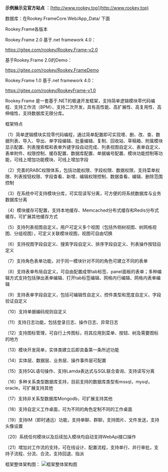  **示例展示见官方站点** ：[http://www.rookey.top](http://www.rookey.top)

数据库：在Rookey.FrameCore.Web/App_Data/ 下面

Rookey.Frame各版本

Rookey.Frame 2.0 基于.net framework 4.0：

https://gitee.com/rookey/Rookey.Frame-v2.0

基于Rookey.Frame 2.0的Demo：

https://gitee.com/rookey/Rookey.FrameDemo

Rookey.Frame 1.0 基于.net framework 4.0：

https://gitee.com/rookey/RookeyFrame-v1.0

Rookey.Frame 是一套基于.NET的极速开发框架，支持简单逻辑模块零代码编程、支持工作流（BPM）、支持二次开发，具有高性能、高扩展性、高复用性、高伸缩性，支持数据库无限分库。

框架特点

（1）简单逻辑模块实现零代码编程，通过简单配置即可实现增、删、改、查、数据列表、导入、导出、单字段编辑、批量编辑、复制、回收站、草稿箱、附属模块显示配置、列表搜索框和表单外键字段自动完成、列表视图自定义、表单自定义、表单附件、权限控制、缓存配置、数据库配置、单据编号配置、模块功能控制等功能，可线上增加功能模块、可线上增加字段

（2）完善的RABC权限体系，包括功能权限、字段权限、数据权限，支持菜单权限、列表按钮权限、字段查看、新增、编辑权限控制、数据查看、编辑、删除范围控制

（3）在系统中可支持模块分库，可实现读写分离，可方便的将系统数据库与业务数据库分离

（4）模块缓存可配置，支持本地缓存、Memcached分布式缓存和Redis分布式缓存，可扩展其他缓存方式

（5）支持列表视图自定义，用户可定义多个视图（包括外侧树视图、树网格视图、分组视图），可定义关联模块视图，视图可自由切换

（6）支持视图字段自定义、搜索字段自定义、排序字段自定义、列表操作按钮自定义

（7）支持角色表单功能，对于同一模块针对不同的角色可建立不同的表单

（8）支持表单布局自定义，可自由配置成带tab标签、panel面板的表单；多种编辑方式支持包括弹出表单编辑、打开tab标签编辑、网格内行编辑、网格内表单编辑

（9）支持表单字段自定义，包括可编辑性自定义、控件类型和宽度自定义、字段验证自定义

（10）支持单据编码规则自定义

（11）支持日志功能，包括登录日志、操作日志、异常日志

（12）支持图标管理，可自行上传图标，将其应用到菜单、按钮、树及需要图标的地方

（13）模块开发简单，实体类建立后即具备第一条所述功能

（14）实体层、数据层、业务层、操作事件层可配置

（15）支持SQL语句操作、支持Lamda表达式与SQL联合查询、支持读写分离

（16）多种关系类型数据库支持，目前支持的数据库类型有mssql，mysql，oracle，可扩展支持其他

（17）支持非关系型数据库Mongodb，可扩展支持其他

（18）支持自定义工作桌面，可为不同的角色定制不同的工作桌面

（19）支持IM（即时通迅）功能，支持单聊、群聊，支持图片、文件发送，支持头像设置

（20）系统任何模块以及后续加入模块均自动支持WebApi接口操作

（21）增加对工作流的支持，可在线设计、配置流程，支持单行、并行审批，支持子流程、分流、合流，支持回退、指派

框架整体架构图：
![](https://git.oschina.net/uploads/images/2017/0415/154046_07183231_883652.png "框架整体架构图")

